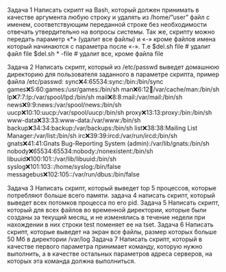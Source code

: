 Задача 1
Написать скрипт на Bash, который должен принимать в качестве аргумента любую строку и удалять из /home/”user” файл с именем, соответствующим переданной строке без необходимости отвечать утвердительно на вопросы системы. Так же, скрипту можно передать параметр «*» (удалит все файлы) и «-» кроме файлов имена который начинаются с параметра после «-». Т.е
$del.sh file # удалит файл file
$del.sh * -file # удалит все, кроме файла file

Задача 2
Написать скрипт, который из /etc/passwd выведет домашнюю директорию для пользователя заданного в параметре скрипта, пример файла /etc/passwd:
sync:x:4:65534:sync:/bin:/bin/sync
games:x:5:60:games:/usr/games:/bin/sh
man:x:6:12:man:/var/cache/man:/bin/sh
lp:x:7:7:lp:/var/spool/lpd:/bin/sh
mail:x:8:8:mail:/var/mail:/bin/sh
news:x:9:9:news:/var/spool/news:/bin/sh
uucp:x:10:10:uucp:/var/spool/uucp:/bin/sh
proxy:x:13:13:proxy:/bin:/bin/sh
www-data:x:33:33:www-data:/var/www:/bin/sh
backup:x:34:34:backup:/var/backups:/bin/sh
list:x:38:38:Mailing List Manager:/var/list:/bin/sh irc:x:39:39:ircd:/var/run/ircd:/bin/sh
gnats:x:41:41:Gnats Bug-Reporting System (admin):/var/lib/gnats:/bin/sh nobody:x:65534:65534:nobody:/nonexistent:/bin/sh
libuuid:x:100:101::/var/lib/libuuid:/bin/sh
syslog:x:101:103::/home/syslog:/bin/false
messagebus:x:102:105::/var/run/dbus:/bin/false

Задача 3
Написать скрипт, который выведет top 5 процессов, которые потребляют больше всего памяти.
задача 4
написать скрипт, который выведет всех потомков процесса по его pid.
Задача 5
Написать скрипт, который для всех файлов во временной директории, которые были созданы за текущий месяц, и не изменялись в течение недели при нахождении в них строки test поменяет ее на tset.
Задача 6
Написать скрипт, которые выведет на экран все файлы, размер которых больше 50 Мб в директории /var/log
Задача 7
Написать скрипт, который в качестве первого параметра принимает команду, которую нужно выполнить,
а в качестве остальных параметров адреса серверов, на которых эта команда должна выполниться.
